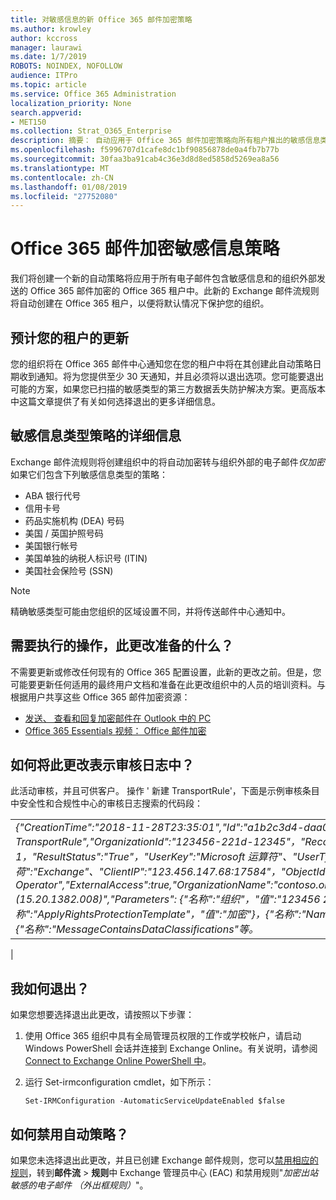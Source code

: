 ```yaml
---
title: 对敏感信息的新 Office 365 邮件加密策略
ms.author: krowley
author: kccross
manager: laurawi
ms.date: 1/7/2019
ROBOTS: NOINDEX, NOFOLLOW
audience: ITPro
ms.topic: article
ms.service: Office 365 Administration
localization_priority: None
search.appverid:
- MET150
ms.collection: Strat_O365_Enterprise
description: 摘要： 自动应用于 Office 365 邮件加密策略向所有租户推出的敏感信息类型。
ms.openlocfilehash: f5996707d1cafe8dc1bf90856878de0a4fb7b77b
ms.sourcegitcommit: 30faa3ba91cab4c36e3d8d8ed5858d5269ea8a56
ms.translationtype: MT
ms.contentlocale: zh-CN
ms.lasthandoff: 01/08/2019
ms.locfileid: "27752080"
---
```

# <a name="office-365-message-encryption-policy-for-sensitive-information"></a>Office 365 邮件加密敏感信息策略

我们将创建一个新的自动策略将应用于所有电子邮件包含敏感信息和的组织外部发送的 Office 365 邮件加密的 Office 365 租户中。此新的 Exchange 邮件流规则将自动创建在 Office 365 租户，以便将默认情况下保护您的组织。

## <a name="when-to-expect-the-update-for-your-tenant"></a>预计您的租户的更新

您的组织将在 Office 365 邮件中心通知您在您的租户中将在其创建此自动策略日期收到通知。将为您提供至少 30 天通知，并且必须将以退出选项。您可能要退出可能的方案，如果您已扫描的敏感类型的第三方数据丢失防护解决方案。更高版本中这篇文章提供了有关如何选择退出的更多详细信息。

## <a name="sensitive-information-type-policy-details"></a>敏感信息类型策略的详细信息

Exchange 邮件流规则将创建组织中的将自动加密转与组织外部的电子邮件*仅加密*如果它们包含下列敏感信息类型的策略：

- ABA 银行代号
- 信用卡号
- 药品实施机构 (DEA) 号码
- 美国 / 英国护照号码
- 美国银行帐号
- 美国单独的纳税人标识号 (ITIN)
- 美国社会保险号 (SSN)

> [!Note]
> 精确敏感类型可能由您组织的区域设置不同，并将传送邮件中心通知中。

## <a name="what-do-i-need-to-do-to-prepare-for-this-change"></a>需要执行的操作，此更改准备的什么？

不需要更新或修改任何现有的 Office 365 配置设置，此新的更改之前。但是，您可能要更新任何适用的最终用户文档和准备在此更改组织中的人员的培训资料。与根据用户共享这些 Office 365 邮件加密资源：

- [发送、 查看和回复加密邮件在 Outlook 中的 PC](https://support.office.com/article/send-view-and-reply-to-encrypted-messages-in-outlook-for-pc-eaa43495-9bbb-4fca-922a-df90dee51980)
- [Office 365 Essentials 视频： Office 邮件加密](https://youtu.be/CQR0cG_iEUc)

## <a name="how-will-this-change-be-represented-in-the-audit-log"></a>如何将此更改表示审核日志中？

此活动审核，并且可供客户。 操作 ' 新建 TransportRule'，下面是示例审核条目中安全性和合规性中心的审核日志搜索的代码段：

|     |
| --- |
| *{"CreationTime":"2018-11-28T23:35:01","Id":"a1b2c3d4-daa0-4c4f-a019-03a1234a1b0c","Operation":"New-TransportRule","OrganizationId":"123456-221d-12345"，"RecordType": 1，"ResultStatus":"True"，"UserKey":"Microsoft 运算符"、"UserType": 3，"版本": 1，"工作负荷":"Exchange"、"ClientIP":"123.456.147.68:17584"，"ObjectId":""，"UserId":"Microsoft Operator","ExternalAccess":true,"OrganizationName":"contoso.onmicrosoft.com","OriginatingServer":"CY4PR13MBXXXX (15.20.1382.008)","Parameters": {"名称":"组织"，"值":"123456 221 d-12346"{"名称":"ApplyRightsProtectionTemplate"，"值":"加密"}，{"名称":"Name"，"值":"加密 （外出框规则） 的出站敏感电子邮件"}，{"名称":"MessageContainsDataClassifications"等。*
 |

## <a name="how-do-i-opt-out"></a>我如何退出？

如果您想要选择退出此更改，请按照以下步骤：

1. 使用 Office 365 组织中具有全局管理员权限的工作或学校帐户，请启动 Windows PowerShell 会话并连接到 Exchange Online。有关说明，请参阅[Connect to Exchange Online PowerShell 中](https://aka.ms/exopowershell)。
2. 运行 Set-irmconfiguration cmdlet，如下所示：

   ```
   Set-IRMConfiguration -AutomaticServiceUpdateEnabled $false
   ```

## <a name="how-do-i-disable-the-automatic-policy"></a>如何禁用自动策略？

如果您未选择退出此更改，并且已创建 Exchange 邮件规则，您可以[禁用相应的规则](https://docs.microsoft.com/exchange/security-and-compliance/mail-flow-rules/manage-mail-flow-rules#enable-or-disable-a-mail-flow-rule)，转到**邮件流** > **规则**中 Exchange 管理员中心 (EAC) 和禁用规则"*加密出站敏感的电子邮件 （外出框规则）*"。
